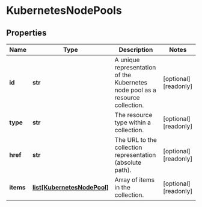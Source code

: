 # KubernetesNodePools

## Properties
| Name | Type | Description | Notes |
| ------------ | ------------- | ------------- | ------------- |
| **id** | **str** | A unique representation of the Kubernetes node pool as a resource collection. | [optional] [readonly]  |
| **type** | **str** | The resource type within a collection. | [optional] [readonly]  |
| **href** | **str** | The URL to the collection representation (absolute path). | [optional] [readonly]  |
| **items** | [**list[KubernetesNodePool]**](KubernetesNodePool.md) | Array of items in the collection. | [optional] [readonly]  |


